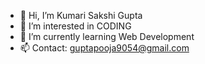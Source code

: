- 👋 Hi, I’m Kumari Sakshi Gupta
- 👀 I’m interested in CODING
- 🌱 I’m currently learning Web Development
- 📫 Contact: guptapooja9054@gmail.com

<!---
poojagupta12345/poojagupta12345 is a ✨ special ✨ repository because its `README.md` (this file) appears on your GitHub profile.
You can click the Preview link to take a look at your changes.
--->
